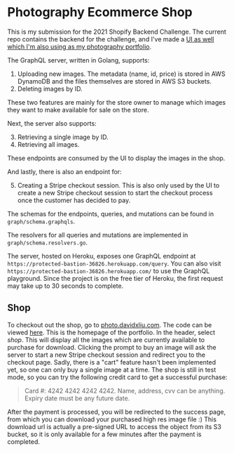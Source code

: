 # Photography Ecommerce Shop

This is my submission for the 2021 Shopify Backend Challenge.
The current repo contains the backend for the challenge, 
and I've made a [UI as well which I'm also using as my photography portfolio](https://github.com/xngln/photo-store-client).

The GraphQL server, written in Golang, supports:
1. Uploading new images. The metadata (name, id, price) is stored in AWS DynamoDB and the files themselves are stored in AWS S3 buckets.
2. Deleting images by ID.

These two features are mainly for the store owner to manage which images they want to make available for sale on the store.

Next, the server also supports:

3. Retrieving a single image by ID.
4. Retrieving all images.

These endpoints are consumed by the UI to display the images in the shop.

And lastly, there is also an endpoint for:

5. Creating a Stripe checkout session. This is also only used by the UI to create a new Stripe checkout session to start the checkout process once the customer has decided to pay.

The schemas for the endpoints, queries, and mutations can be found in `graph/schema.graphqls`.

The resolvers for all queries and mutations are implemented in `graph/schema.resolvers.go`.

The server, hosted on Heroku, exposes one GraphQL endpoint at `https://protected-bastion-36826.herokuapp.com/query`. 
You can also visit `https://protected-bastion-36826.herokuapp.com/` to use the GraphQL playground. Since the project is on the free tier of Heroku, the first request may take up to 30 seconds to complete.

## Shop
To checkout out the shop, go to [photo.davidxliu.com](https://www.photo.davidxliu.com). The code can be viewed [here](https://github.com/xngln/photo-store-client). This is the homepage of the portfolio. In the header, select *shop*.
This will display all the images which are currently available to purchase for download. 
Clicking the prompt to buy an image will ask the server to start a new Stripe checkout session and redirect you to the checkout page. 
Sadly, there is a "cart" feature hasn't been implemented yet, so one can only buy a single image at a time. The shop is still in test mode, so you can try 
the following credit card to get a successful purchase:

> Card #: 4242 4242 4242 4242. Name, address, cvv can be anything. Expiry date must be any future date. 

After the payment is processed, you will be redirected to the success page, from which you can download your purchased high res image file :) 
This download url is actually a pre-signed URL to access the object from its S3 bucket, so it is only available for a few minutes after the payment is completed. 
